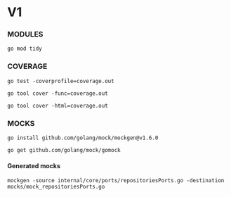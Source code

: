 # V1

### MODULES
`go mod tidy`

### COVERAGE
`go test -coverprofile=coverage.out`

`go tool cover -func=coverage.out`

`go tool cover -html=coverage.out`


### MOCKS

`go install github.com/golang/mock/mockgen@v1.6.0`

`go get github.com/golang/mock/gomock`

#### Generated mocks

`mockgen -source internal/core/ports/repositoriesPorts.go -destination mocks/mock_repositoriesPorts.go`
